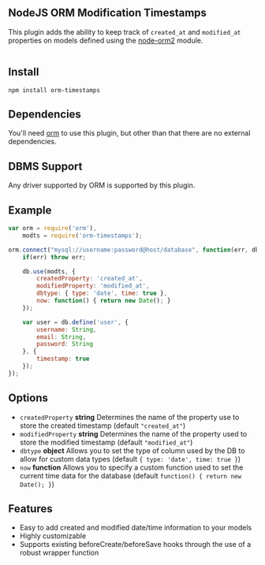 ## NodeJS ORM Modification Timestamps
This plugin adds the ability to keep track of `created_at` and `modified_at` properties on models defined using the [node-orm2][node-orm2] module.

<a href="https://npmjs.org/package/orm-timestamps"><img src="https://badge.fury.io/js/orm-timestamps.png" alt="" style="max-width:100%;"></a>

## Install
```
npm install orm-timestamps
```

## Dependencies
You'll need [orm][node-orm2] to use this plugin, but other than that there are no external dependencies.

## DBMS Support
Any driver supported by ORM is supported by this plugin.

## Example
```javascript
var orm = require('orm'),
    modts = require('orm-timestamps');

orm.connect("mysql://username:password@host/database", function(err, db) {
	if(err) throw err;

	db.use(modts, {
		createdProperty: 'created_at',
		modifiedProperty: 'modified_at',
		dbtype: { type: 'date', time: true },
		now: function() { return new Date(); }
	});

	var user = db.define('user', {
		username: String,
		email: String,
		password: String
	}, {
		timestamp: true
	});
});


```

## Options
- `createdProperty` **string** Determines the name of the property use to store the created timestamp (default `"created_at"`)
- `modifiedProperty` **string** Determines the name of the property used to store the modified timestamp (default `"modified_at"`)
- `dbtype` **object** Allows you to set the type of column used by the DB to allow for custom data types (default `{ type: 'date', time: true }`)
- `now` **function** Allows you to specify a custom function used to set the current time data for the database (default `function() { return new Date(); }`)

## Features
- Easy to add created and modified date/time information to your models
- Highly customizable
- Supports existing beforeCreate/beforeSave hooks through the use of a robust wrapper function

[node-orm2]: https://github.com/dresende/node-orm2